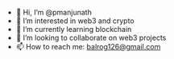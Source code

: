 - 👋 Hi, I’m @pmanjunath
- 👀 I’m interested in web3 and crypto
- 🌱 I’m currently learning blockchain
- 💞️ I’m looking to collaborate on web3 projects
- 📫 How to reach me: balrog126@gmail.com

<!---
pmanjunath/pmanjunath is a ✨ special ✨ repository because its `README.md` (this file) appears on your GitHub profile.
You can click the Preview link to take a look at your changes.
--->
